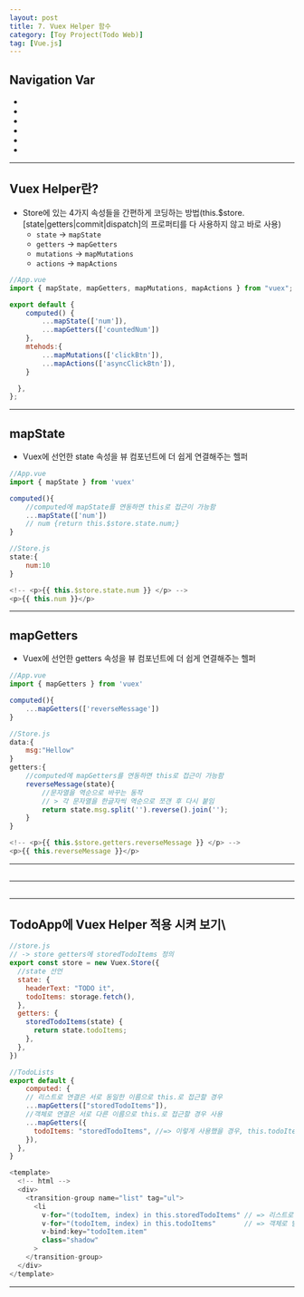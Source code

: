 ```yaml
---
layout: post
title: 7. Vuex Helper 함수
category: [Toy Project(Todo Web)]
tag: [Vue.js]
---
```


## Navigation Var

- **[]()**
- **[]()**
- **[]()**
- **[]()**
- **[]()**
- **[]()**

---

## Vuex Helper란?

- Store에 있는 4가지 속성들을 간편하게 코딩하는 방법(this.$store.[state|getters|commit|dispatch]의 프로퍼티를 다 사용하지 않고 바로 사용)
  - `state` -> `mapState`
  - `getters` -> `mapGetters`
  - `mutations` -> `mapMutations`
  - `actions` -> `mapActions`

```javascript
//App.vue
import { mapState, mapGetters, mapMutations, mapActions } from "vuex";

export default {
    computed() {
        ...mapState(['num']),
        ...mapGetters(['countedNum'])
    },
    mtehods:{
        ...mapMutations(['clickBtn']),
        ...mapActions(['asyncClickBtn']),
    }

  },
};
```

---

## mapState

- Vuex에 선언한 state 속성을 뷰 컴포넌트에 더 쉽게 연결해주는 헬퍼

```javascript
//App.vue
import { mapState } from 'vuex'

computed(){
    //computed에 mapState를 연동하면 this로 접근이 가능함
    ...mapState(['num'])
    // num {return this.$store.state.num;}
}

//Store.js
state:{
    num:10
}

<!-- <p>{{ this.$store.state.num }} </p> -->
<p>{{ this.num }}</p>

```

---

## mapGetters

- Vuex에 선언한 getters 속성을 뷰 컴포넌트에 더 쉽게 연결해주는 헬퍼

```javascript
//App.vue
import { mapGetters } from 'vuex'

computed(){
    ...mapGetters(['reverseMessage'])
}

//Store.js
data:{
    msg:"Hellow"
}
getters:{
    //computed에 mapGetters를 연동하면 this로 접근이 가능함
    reverseMessage(state){
        //문자열을 역순으로 바꾸는 동작
        // > 각 문자열을 한글자씩 역순으로 쪼갠 후 다시 붙임
        return state.msg.split('').reverse().join('');
    }
}

<!-- <p>{{ this.$store.getters.reverseMessage }} </p> -->
<p>{{ this.reverseMessage }}</p>

```

---

##

---

##

---

## TodoApp에 Vuex Helper 적용 시켜 보기\

```javascript
//store.js
// -> store getters에 storedTodoItems 정의
export const store = new Vuex.Store({
  //state 선언
  state: {
    headerText: "TODO it",
    todoItems: storage.fetch(),
  },
  getters: {
    storedTodoItems(state) {
      return state.todoItems;
    },
  },
})

//TodoLists
export default {
    computed: {
    // 리스트로 연결은 서로 동일한 이름으로 this.로 접근할 경우
    ...mapGetters(["storedTodoItems"]),
    //객체로 연결은 서로 다른 이름으로 this.로 접근할 경우 사용
    ...mapGetters({
      todoItems: "storedTodoItems", //=> 이렇게 사용했을 경우, this.todoItems로 접근이 가능함
    }),
  },
}

<template>
  <!-- html -->
  <div>
    <transition-group name="list" tag="ul">
      <li
        v-for="(todoItem, index) in this.storedTodoItems" // => 리스트로 받을 경우
        v-for="(todoItem, index) in this.todoItems"       // => 객체로 받을 경우
        v-bind:key="todoItem.item"
        class="shadow"
      >
    </transition-group>
  </div>
</template>


```

---

